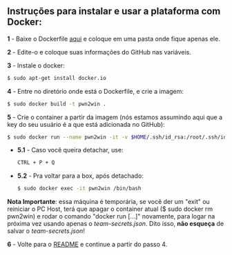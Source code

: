 ## Instruções para instalar e usar a plataforma com Docker:

**1** - Baixe o Dockerfile [aqui](https://static.pwn2win.party/Dockerfile) e coloque em uma pasta onde fique apenas ele.

**2** - Edite-o e coloque suas informações do GitHub nas variáveis.

**3** - Instale o docker:
```bash
$ sudo apt-get install docker.io
```

**4** - Entre no diretório onde está o Dockerfile, e crie a imagem:
```bash
$ sudo docker build -t pwn2win .
```

**5** - Crie o container a partir da imagem (nós estamos assumindo aqui que a key do seu usuário é a que está adicionada no GitHub):
```bash
$ sudo docker run --name pwn2win -it -v $HOME/.ssh/id_rsa:/root/.ssh/id_rsa pwn2win
```

 - **5.1** - Caso você queira detachar, use:

	```bash
	CTRL + P + Q
	```

 - **5.2** - Pra voltar para a box, após detachado:

	```bash
	$ sudo docker exec -it pwn2win /bin/bash
	```
**Nota Importante**: essa máquina é temporária, se você der um "exit" ou reiniciar o PC Host, terá que apagar o container atual ($ sudo docker rm pwn2win) e rodar o comando "docker run [...]" novamente, para logar na próxima vez usando apenas o *team-secrets.json*. Dito isso, **não esqueça** de salvar o *team-secrets.json*!

**6** - Volte para o [README](README.pt.md) e continue a partir do passo 4.
 
 
